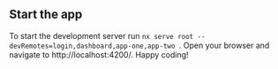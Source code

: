 ## Start the app

To start the development server run `nx serve root --devRemotes=login,dashboard,app-one,app-two `. Open your browser and navigate to http://localhost:4200/. Happy coding!
